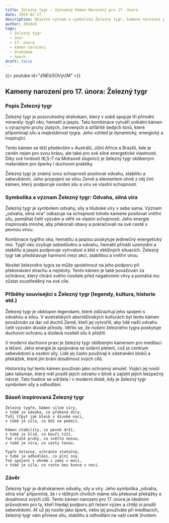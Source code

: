 ```yaml
---
title: Železný tygr – Významný Kámen Narození pro 17. února
date: 2025-02-17
description: Objevte význam a symboliku Železný tygr, kamene narození pro 17. února, který symbolizuje Odvaha, silná víra. Přečtěte si legendy a inspirující příběhy.
author: 365dnů
tags:
  - železný tygr
  - únor
  - 17. února
  - kámen narození
  - drahokam
  - šperk
draft: false
---
```


{{< youtube id="zNElz5OVyUM" >}}


## Kameny narození pro 17. února: Železný tygr

### Popis Železný tygr

Železný tygr je pozoruhodný drahokam, který v sobě spojuje tři přírodní minerály: tygří oko, hematit a jaspis. Tato kombinace vytváří unikátní kámen s výraznými pruhy zlatých, červených a stříbřitě šedých tónů, které připomínají sílu a majestátnost tygra. Jeho vzhled je dynamický, energický a inspirující.

Tento kámen se těží především v Austrálii, Jižní Africe a Brazílii, kde je ceněn nejen pro svou krásu, ale také pro své silné energetické vlastnosti. Díky své tvrdosti (6,5–7 na Mohsově stupnici) je železný tygr oblíbeným materiálem pro šperky i duchovní praktiky.

Železný tygr je známý svou schopností posilovat odvahu, stabilitu a sebevědomí. Jeho propojení se silou Země a elementem ohně z něj činí kámen, který podporuje osobní sílu a víru ve vlastní schopnosti.

### Symbolika a význam Železný tygr: Odvaha, silná víra

Železný tygr je symbolem odvahy, síly a hluboké víry v sebe sama. Význam „odvaha, silná víra“ odkazuje na schopnost tohoto kamene posilovat vnitřní sílu, pomáhat čelit výzvám a věřit ve vlastní schopnosti. Jeho energie inspirovala mnohé, aby překonali obavy a pokračovali na své cestě s pevnou vírou.

Kombinace tygřího oka, hematitu a jaspisu poskytuje jedinečný energetický mix. Tygří oko zvyšuje sebedůvěru a odvahu, hematit přináší uzemnění a stabilitu a jaspis podporuje vytrvalost a klid v obtížných situacích. Železný tygr tak představuje harmonii mezi akcí, stabilitou a vnitřní vírou.

Nositel železného tygra se může spolehnout na jeho podporu při překonávání strachu a nejistoty. Tento kámen je také považován za ochránce, který chrání svého nositele před negativními vlivy a pomáhá mu zůstat soustředěný na své cíle.

### Příběhy související s Železný tygr (legendy, kultura, historie atd.)

Železný tygr je obklopen legendami, které zdůrazňují jeho spojení s odvahou a silou. V australských aboridžinských kulturách byl tento kámen považován za dar od duchů Země, kteří jej vytvořili, aby lidé našli odvahu čelit výzvám divoké přírody. Věřilo se, že nošení železného tygra poskytuje duchovní ochranu a dodává nositeli sílu k přežití.

V moderní duchovní praxi je železný tygr oblíbeným kamenem pro meditaci a léčení. Jeho energie je spojována se solární pletení, což je centrum sebevědomí a osobní síly. Lidé jej často používají k odstranění bloků a překážek, které jim brání dosáhnout svých cílů.

Historicky byl tento kámen používán jako ochranný amulet. Vojáci jej nosili jako talisman, který měl posílit jejich odvahu v bitvě a zajistit jejich bezpečný návrat. Tato tradice se udržela i v moderní době, kdy je železný tygr symbolem síly a odhodlání.

### Báseň inspirovaná Železný tygr

```
Železný tygře, kámen silné víry,  
v tobě je odvaha, co překoná díry.  
Tvůj třpyt jak blesk v divoké noci,  
v tobě je síla, co bdí na pomocí.  

Kámen stability, co pevně drží,  
v tobě je klid, co bouři tíží.  
Tvé zlaté pruhy, co světlo nesou,  
v tobě je víra, co cesty tesou.  

Tygře železný, ochránče statečný,  
v tobě je odhodlání, co plní sny.  
Tvé spojení s ohněm i zemí v moci,  
v tobě je síla, co roste bez konce v noci.  
```

### Závěr

Železný tygr je drahokamem odvahy, síly a víry. Jeho symbolika „odvaha, silná víra“ připomíná, že i v těžkých chvílích máme sílu překonat překážky a dosáhnout svých cílů. Tento kámen narození pro 17. února je ideálním průvodcem pro ty, kteří hledají podporu při řešení výzev a chtějí si posílit sebevědomí. Ať už jej nosíte jako šperk, nebo jej používáte při meditacích, železný tygr vám přinese sílu, stabilitu a odhodlání na vaší cestě životem.